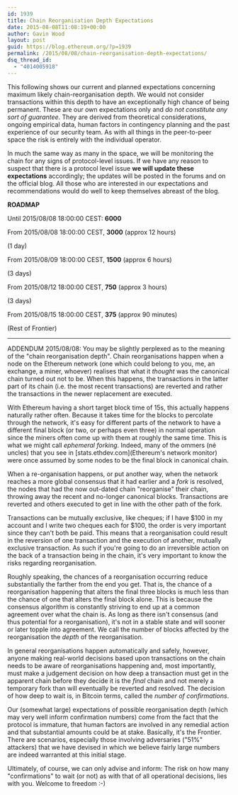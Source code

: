 ```yaml
---
id: 1939
title: Chain Reorganisation Depth Expectations
date: 2015-08-08T11:08:19+00:00
author: Gavin Wood
layout: post
guid: https://blog.ethereum.org/?p=1939
permalink: /2015/08/08/chain-reorganisation-depth-expectations/
dsq_thread_id:
  - "4014005918"
---
```

This following shows our current and planned expectations concerning maximum likely chain-reorganisation depth. We would not consider transactions within this depth to have an exceptionally high chance of being permanent. These are our own expectations only and <em>do not constitute any sort of guarantee</em>. They are derived from theoretical considerations, ongoing empirical data, human factors in contingency planning and the past experience of our security team. As with all things in the peer-to-peer space the risk is entirely with the individual operator. 

In much the same way as many in the space, we will be monitoring the chain for any signs of protocol-level issues. If we have any reason to suspect that there is a protocol level issue <strong>we will update these expectations</strong> accordingly; the updates will be posted in the forums and on the official blog. All those who are interested in our expectations and recommendations would do well to keep themselves abreast of the blog.

<strong>ROADMAP</strong>

Until 2015/08/08 18:00:00 CEST: <strong>6000</strong>

From 2015/08/08 18:00:00 CEST, <strong>3000</strong> (approx 12 hours)

(1 day)

From 2015/08/09 18:00:00 CEST, <strong>1500</strong> (approx 6 hours)

(3 days)

From 2015/08/12 18:00:00 CEST, <strong>750</strong> (approx 3 hours)

(3 days)

From 2015/08/15 18:00:00 CEST, <strong>375</strong> (approx 90 minutes)

(Rest of Frontier)

---
ADDENDUM 2015/08/08: You may be slightly perplexed as to the meaning of the "chain reorganisation depth". Chain reorganisations happen when a node on the Ethereum network (one which could belong to you, me, an exchange, a miner, whoever) realises that what it *thought* was the canonical chain turned out not to be. When this happens, the transactions in the latter part of its chain (i.e. the most recent transactions) are reverted and rather the transactions in the newer replacement are executed.

With Ethereum having a short target block time of 15s, this actually happens naturally rather often. Because it takes time for the blocks to percolate through the network, it's easy for different parts of the network to have a different final block (or two, or perhaps even three) in normal operation since the miners often come up with them at roughly the same time. This is what we might call <em>ephemeral forking</em>. Indeed, many of the ommers (né uncles) that you see in [stats.ethdev.com](Ethereum's network monitor) were once assumed by some nodes to be the final block in canonical chain.

When a re-organisation happens, or put another way, when the network reaches a more global consensus that it had earlier and a <em>fork</em> is resolved, the nodes that had the now out-dated chain "reorganise" their chain, throwing away the recent and no-longer canonical blocks. Transactions are reverted and others executed to get in line with the other path of the fork.

Transactions can be mutually exclusive, like cheques; if I have $100 in my account and I write two cheques each for $100, the order is very important since they can't both be paid. This means that a reorganisation could result in the reversion of one transaction and the execution of another, mutually exclusive transaction. As such if you're going to do an irreversible action on the back of a transaction being in the chain, it's very important to know the risks regarding reorganisation.

Roughly speaking, the chances of a reorganisation occurring reduce substantially the farther from the end you get. That is, the chance of a reorganisation happening that alters the final three blocks is much less than the chance of one that alters the final block alone. This is because the consensus algorithm is constantly striving to end up at a common agreement over what the chain is. As long as there isn't consensus (and thus potential for a reorganisation), it's not in a stable state and will sooner or later topple into agreement. We call the number of blocks affected by the reorganisation the *depth* of the reorganisation.

In general reorganisations happen automatically and safely, however, anyone making real-world decisions based upon transactions on the chain needs to be aware of reorganisations happening and, most importantly, must make a judgement decision on how deep a transaction must get in the apparent chain before they decide it is the *final* chain and not merely a temporary fork than will eventually be reverted and resolved. The decision of how deep to wait is, in Bitcoin terms, called the <em>number of confirmations</em>.

Our (somewhat large) expectations of possible reorganisation depth (which may very well inform confirmation numbers) come from the fact that the protocol is immature, that human factors are involved in any remedial action and that substantial amounts could be at stake. Basically, it's the Frontier. There are scenarios, especially those involving adversaries ("51%" attackers) that we have devised in which we believe fairly large numbers are indeed warranted at this initial stage.

Ultimately, of course, we can only advise and inform: The risk on how many "confirmations" to wait (or not) as with that of all operational decisions, lies with you. Welcome to freedom :-)

